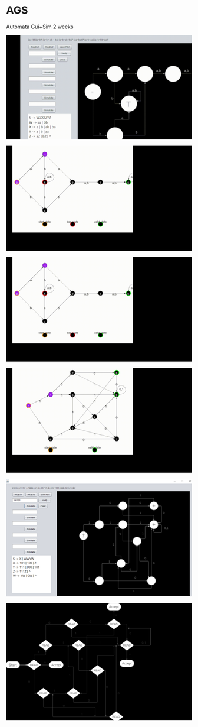 # AGS
Automata Gui+Sim
2 weeks


![](https://github.com/Romaine31/DFA-Simulator/blob/main/src/MainPackage/2025-05-22%2016-18-51.gif)

![](https://github.com/Romaine31/DFA-Simulator/blob/main/src/MainPackage/2025-05-22%2016-19-28.gif)

![](https://github.com/Romaine31/DFA-Simulator/blob/main/src/MainPackage/2025-05-22%2016-19-56.gif)

![](https://github.com/Romaine31/DFA-Simulator/blob/main/src/MainPackage/2025-05-22%2016-21-12.gif)

![](https://github.com/Romaine31/DFA-Simulator/blob/main/src/MainPackage/1.png)

![](https://github.com/Romaine31/DFA-Simulator/blob/main/src/MainPackage/1.2.png)
